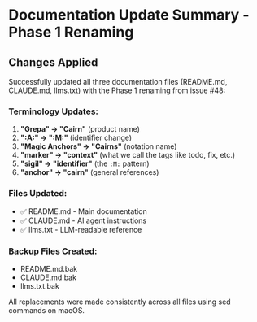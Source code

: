 # Documentation Update Summary - Phase 1 Renaming

## Changes Applied

Successfully updated all three documentation files (README.md, CLAUDE.md, llms.txt) with the Phase 1 renaming from issue #48:

### Terminology Updates:
1. **"Grepa" → "Cairn"** (product name)
2. **":A:" → ":M:"** (identifier change)
3. **"Magic Anchors" → "Cairns"** (notation name)
4. **"marker" → "context"** (what we call the tags like todo, fix, etc.)
5. **"sigil" → "identifier"** (the `:M:` pattern)
6. **"anchor" → "cairn"** (general references)

### Files Updated:
- ✅ README.md - Main documentation
- ✅ CLAUDE.md - AI agent instructions  
- ✅ llms.txt - LLM-readable reference

### Backup Files Created:
- README.md.bak
- CLAUDE.md.bak
- llms.txt.bak

All replacements were made consistently across all files using sed commands on macOS.